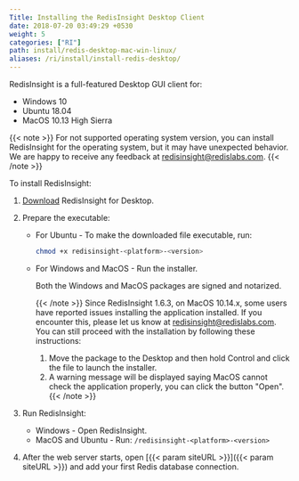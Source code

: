 ```yaml
---
Title: Installing the RedisInsight Desktop Client
date: 2018-07-20 03:49:29 +0530
weight: 5
categories: ["RI"]
path: install/redis-desktop-mac-win-linux/
aliases: /ri/install/install-redis-desktop/
---
```

RedisInsight is a full-featured Desktop GUI client for:

- Windows 10
- Ubuntu 18.04
- MacOS 10.13 High Sierra

{{< note >}}
For not supported operating system version, you can install RedisInsight for the operating system, but it may have unexpected behavior.
We are happy to receive any feedback at redisinsight@redislabs.com.
{{< /note >}}

To install RedisInsight:

1. [Download](https://redislabs.com/redisinsight/) RedisInsight for Desktop.
1. Prepare the executable:

    - For Ubuntu - To make the downloaded file executable, run:

        ```sh
        chmod +x redisinsight-<platform>-<version>
        ```

    - For Windows and MacOS - Run the installer.

        Both the Windows and MacOS packages are signed and notarized.
        
        {{< /note >}}
        Since RedisInsight 1.6.3, on MacOS 10.14.x, some users have reported issues installing the application installed. 
        If you encounter this, please let us know at [redisinsight@redislabs.com](mailto:redisinsight@redislabs.com).
        You can still proceed with the installation by following these instructions: 
        1. Move the package to the Desktop and then hold Control and click the file to launch the installer. 
        2. A warning message will be displayed saying MacOS cannot check the application properly, you can click the button "Open". 
        {{< /note >}}

1. Run RedisInsight:

    - Windows - Open RedisInsight.
    - MacOS and Ubuntu - Run: `/redisinsight-<platform>-<version>`

1. After the web server starts, open [{{< param siteURL >}}]({{< param siteURL >}}) and add your first Redis database connection.
